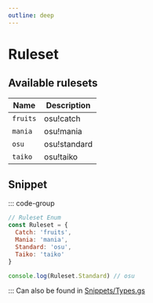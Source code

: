 ```yaml
---
outline: deep
---
```


# Ruleset

## Available rulesets

| Name     | Description  |
|----------|--------------|
| `fruits` | osu!catch    |
| `mania`  | osu!mania    |
| `osu`    | osu!standard |
| `taiko`  | osu!taiko    |

## Snippet

::: code-group

```js [enum.gs]
// Ruleset Enum
const Ruleset = {
  Catch: 'fruits',
  Mania: 'mania',
  Standard: 'osu',
  Taiko: 'taiko'
}

console.log(Ruleset.Standard) // osu
```

:::
Can also be found in [Snippets/Types.gs](../../snippets/snippets/types)